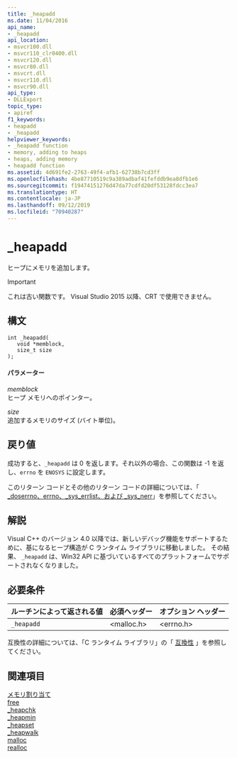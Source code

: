 ```yaml
---
title: _heapadd
ms.date: 11/04/2016
api_name:
- _heapadd
api_location:
- msvcr100.dll
- msvcr110_clr0400.dll
- msvcr120.dll
- msvcr80.dll
- msvcrt.dll
- msvcr110.dll
- msvcr90.dll
api_type:
- DLLExport
topic_type:
- apiref
f1_keywords:
- heapadd
- _heapadd
helpviewer_keywords:
- _heapadd function
- memory, adding to heaps
- heaps, adding memory
- heapadd function
ms.assetid: 4d691fe2-2763-49f4-afb1-62738b7cd3ff
ms.openlocfilehash: 4be87710519c9a389adbaf41fefddb9ea8dfb1e6
ms.sourcegitcommit: f19474151276d47da77cdfd20df53128fdcc3ea7
ms.translationtype: HT
ms.contentlocale: ja-JP
ms.lasthandoff: 09/12/2019
ms.locfileid: "70940287"
---
```

# <a name="_heapadd"></a>_heapadd

ヒープにメモリを追加します。

> [!IMPORTANT]
>  これは古い関数です。 Visual Studio 2015 以降、CRT で使用できません。

## <a name="syntax"></a>構文

```
int _heapadd(
   void *memblock,
   size_t size
);
```

#### <a name="parameters"></a>パラメーター

*memblock*<br/>
ヒープ メモリへのポインター。

*size*<br/>
追加するメモリのサイズ (バイト単位)。

## <a name="return-value"></a>戻り値

成功すると、`_heapadd` は 0 を返します。それ以外の場合、この関数は -1 を返し、`errno` を `ENOSYS` に設定します。

このリターン コードとその他のリターン コードの詳細については、「 [_doserrno、errno、_sys_errlist、および _sys_nerr](../c-runtime-library/errno-doserrno-sys-errlist-and-sys-nerr.md)」を参照してください。

## <a name="remarks"></a>解説

Visual C++ のバージョン 4.0 以降では、新しいデバッグ機能をサポートするために、基になるヒープ構造が C ランタイム ライブラリに移動しました。 その結果、 `_heapadd` は、Win32 API に基づいているすべてのプラットフォームでサポートされなくなりました。

## <a name="requirements"></a>必要条件

|ルーチンによって返される値|必須ヘッダー|オプション ヘッダー|
|-------------|---------------------|---------------------|
|`_heapadd`|\<malloc.h>|\<errno.h>|

互換性の詳細については、「C ランタイム ライブラリ」の「 [互換性](../c-runtime-library/compatibility.md) 」を参照してください。

## <a name="see-also"></a>関連項目

[メモリ割り当て](../c-runtime-library/memory-allocation.md)<br/>
[free](../c-runtime-library/reference/free.md)<br/>
[_heapchk](../c-runtime-library/reference/heapchk.md)<br/>
[_heapmin](../c-runtime-library/reference/heapmin.md)<br/>
[_heapset](../c-runtime-library/heapset.md)<br/>
[_heapwalk](../c-runtime-library/reference/heapwalk.md)<br/>
[malloc](../c-runtime-library/reference/malloc.md)<br/>
[realloc](../c-runtime-library/reference/realloc.md)
